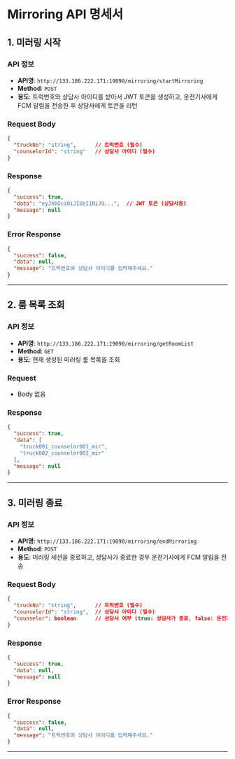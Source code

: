 # Mirroring API 명세서

## 1. 미러링 시작

### API 정보

- **API명**: `http://133.186.222.171:19090/mirroring/startMirroring`
- **Method**: `POST`
- **용도**: 트럭번호와 상담사 아이디를 받아서 JWT 토큰을 생성하고, 운전기사에게 FCM 알림을 전송한 후 상담사에게 토큰을 리턴

### Request Body

```json
{
  "truckNo": "string",      // 트럭번호 (필수)
  "counselorId": "string"   // 상담사 아이디 (필수)
}
```

### Response

```json
{
  "success": true,
  "data": "eyJhbGciOiJIUzI1NiJ9...",  // JWT 토큰 (상담사용)
  "message": null
}
```

### Error Response

```json
{
  "success": false,
  "data": null,
  "message": "트럭번호와 상담사 아이디를 입력해주세요."
}
```

---

## 2. 룸 목록 조회

### API 정보

- **API명**: `http://133.186.222.171:19090/mirroring/getRoomList`
- **Method**: `GET`
- **용도**: 현재 생성된 미러링 룸 목록을 조회

### Request

- Body 없음

### Response

```json
{
  "success": true,
  "data": [
    "truck001_counselor001_mir",
    "truck002_counselor002_mir"
  ],
  "message": null
}
```

---

## 3. 미러링 종료

### API 정보

- **API명**: `http://133.186.222.171:19090/mirroring/endMirroring`
- **Method**: `POST`
- **용도**: 미러링 세션을 종료하고, 상담사가 종료한 경우 운전기사에게 FCM 알림을 전송

### Request Body

```json
{
  "truckNo": "string",      // 트럭번호 (필수)
  "counselorId": "string",  // 상담사 아이디 (필수)
  "counselor": boolean      // 상담사 여부 (true: 상담사가 종료, false: 운전기사가 종료)
}
```

### Response

```json
{
  "success": true,
  "data": null,
  "message": null
}
```

### Error Response

```json
{
  "success": false,
  "data": null,
  "message": "트럭번호와 상담사 아이디를 입력해주세요."
}
```

---
